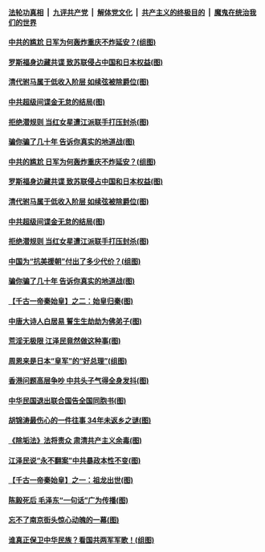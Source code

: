 

####  [法轮功真相](../../../../basic/blob/master/README.md?t=08092002) &nbsp;|&nbsp; [九评共产党](../../../../9ping.md/blob/master/README.md?t=08092002) &nbsp;|&nbsp; [解体党文化](../../../../jtdwh.md/blob/master/README.md?t=08092002)  &nbsp;|&nbsp; [共产主义的终极目的](../../../../gczydzjmd.md/blob/master/README.md?t=08092002) &nbsp;|&nbsp; [魔鬼在统治我们的世界](../../../../mgztzwmdsj.md/blob/master/README.md?t=08092002) 

#### [中共的尴尬 日军为何轰炸重庆不炸延安？(组图)](../pages/p6/941567.md?t=08092002) 

#### [罗斯福身边藏共谍 致苏联侵占中国和日本权益(图)](../pages/p6/941677.md?t=08092002) 

#### [清代驸马属于低收入阶层 如续弦被除爵位(图)](../pages/p6/941989.md?t=08092002) 

#### [中共超级间谍金无怠的结局(图)](../pages/p6/942032.md?t=08092002) 

#### [拒绝潜规则 当红女星遭江派联手打压封杀(图)](../pages/p6/941649.md?t=08092002) 

#### [骗你骗了几十年 告诉你真实的地道战(图)](../pages/p6/941658.md?t=08092002) 

#### [中共的尴尬 日军为何轰炸重庆不炸延安？(组图)](../pages/p6/941567.md?t=08092002) 

#### [罗斯福身边藏共谍 致苏联侵占中国和日本权益(图)](../pages/p6/941677.md?t=08092002) 

#### [清代驸马属于低收入阶层 如续弦被除爵位(图)](../pages/p6/941989.md?t=08092002) 

#### [中共超级间谍金无怠的结局(图)](../pages/p6/942032.md?t=08092002) 

#### [拒绝潜规则 当红女星遭江派联手打压封杀(图)](../pages/p6/941649.md?t=08092002) 

#### [中国为“抗美援朝”付出了多少代价？(组图)](../pages/p6/941566.md?t=08092002) 

#### [骗你骗了几十年 告诉你真实的地道战(图)](../pages/p6/941658.md?t=08092002) 

#### [【千古一帝秦始皇】之二：始皇归秦(图)](../pages/p6/941409.md?t=08092002) 

#### [中唐大诗人白居易 誓生生劫劫为佛弟子(图)](../pages/p6/940978.md?t=08092002) 

#### [荒淫无极限 江泽民竟然做这种事(图)](../pages/p6/941644.md?t=08092002) 

#### [周恩来是日本“皇军”的“好总理”(组图)](../pages/p6/941267.md?t=08092002) 

#### [香港问题高层争吵 中共头子气得全身发抖(图)](../pages/p6/937974.md?t=08092002) 

#### [中华民国退出联合国告全国同胞书(图)](../pages/p6/941721.md?t=08092002) 

#### [胡锦涛最伤心的一件往事 34年未返乡之谜(图)](../pages/p6/941641.md?t=08092002) 

#### [《除垢法》法将责众 肃清共产主义余毒(图)](../pages/p6/940506.md?t=08092002) 

#### [江泽民说“永不翻案”中共暴政本性不变(图)](../pages/p6/940129.md?t=08092002) 

#### [【千古一帝秦始皇】之一：祖龙出世(图)](../pages/p6/941408.md?t=08092002) 

#### [陈毅死后 毛泽东“一句话”广为传播(图)](../pages/p6/941648.md?t=08092002) 

#### [忘不了南京街头惊心动魄的一幕(图)](../pages/p6/940295.md?t=08092002) 

#### [谁真正保卫中华民族？看国共两军军歌！(组图)](../pages/p6/940537.md?t=08092002) 

